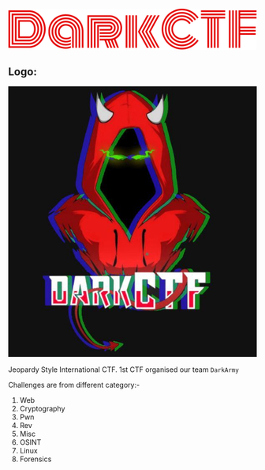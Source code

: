 

![DarkCTF](Logo_new.png)

## Logo:
![DarkCTF](logo.jpeg)

Jeopardy Style International CTF.
 1st CTF organised our team `DarkArmy`

Challenges are from different category:- 

 1. Web
 2. Cryptography
 3. Pwn
 4. Rev
 5. Misc
 6. OSINT
 7. Linux
 8. Forensics

